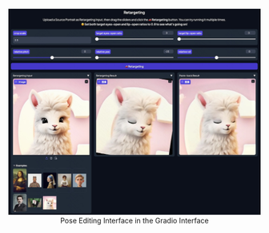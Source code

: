 <p align="center">
  <img src="../pose-edit-2024-07-24.jpg" alt="LivePortrait" width="960px">
  <br>
  Pose Editing Interface in the Gradio Interface
</p>
